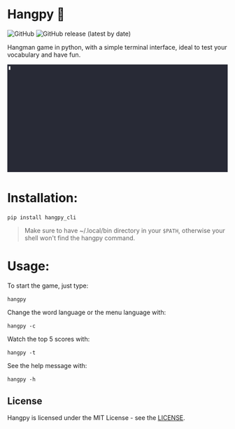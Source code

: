 # Hangpy 🐍

![GitHub](https://img.shields.io/github/license/renzofbn/hangpy) ![GitHub release (latest by date)](https://img.shields.io/github/v/release/renzofbn/hangpy)

Hangman game in python, with a simple terminal interface, ideal to test your vocabulary and have fun.

![Preview Gif](https://raw.githubusercontent.com/Renzofbn/hang-py/main/preview.gif)

# Installation:

```
pip install hangpy_cli
```

> Make sure to have ~/.local/bin directory in your `$PATH`, otherwise your shell won't find the hangpy command.


# Usage:
To start the game, just type:
```
hangpy
```
Change the word language or the menu language with:
```
hangpy -c
```
Watch the top 5 scores with:
```
hangpy -t
```
See the help message with:
```
hangpy -h
```

## License

Hangpy is licensed under the MIT License - see the [LICENSE](https://github.com/renzofbn/hangpy/blob/main/LICENSE).
